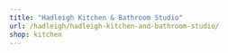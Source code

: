 ```yaml
---
title: "Hadleigh Kitchen & Bathroom Studio"
url: /hadleigh/hadleigh-kitchen-and-bathroom-studio/
shop: kitchen
---
```


